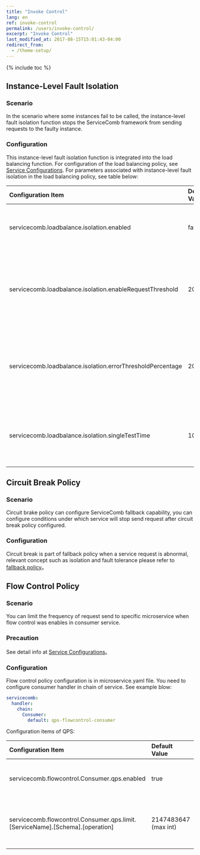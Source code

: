 ```yaml
---
title: "Invoke Control"
lang: en
ref: invoke-control
permalink: /users/invoke-control/
excerpt: "Invoke Control"
last_modified_at: 2017-08-15T15:01:43-04:00
redirect_from:
  - /theme-setup/
---
```


{% include toc %}
## Instance-Level Fault Isolation

### Scenario

In the scenario where some instances fail to be called, the instance-level fault isolation function stops the ServiceComb framework from sending requests to the faulty instance.

### Configuration

This instance-level fault isolation function is integrated into the load balancing function. For configuration of the load balancing policy, see  [Service Configurations](/users/service-configurations/#负载均衡策略). For parameters associated with instance-level fault isolation in the load balancing policy, see table below:

| Configuration Item                       | Default Value | Value Range        | Mandatory | Description                              | Remark |
| :--------------------------------------- | :------------ | :----------------- | :-------- | :--------------------------------------- | :----- |
| servicecomb.loadbalance.isolation.enabled        | false         | Boolean            | No        | Specifies whether to enable faulty instance isolation. | -      |
| servicecomb.loadbalance.isolation.enableRequestThreshold | 20            | Integer            | No        | Specifies the threshold number of instance calls. If this value is reached, isolation is enabled. | -      |
| servicecomb.loadbalance.isolation.errorThresholdPercentage | 20            | Integer, \(0,100\] | No        | Specifies the error percentage. Instance fault isolation is enabled when the set value is reached. | -      |
| servicecomb.loadbalance.isolation.singleTestTime | 10000         | Integer            | No        | Specifies the duration of a faulty instance test on a single node. |        |

## Circuit Break Policy
### Scenario

Circuit brake policy can configure ServiceComb fallback capability, you can configure conditions under which service will stop send request after circuit break policy configured.

### Configuration

Circuit break is part of fallback policy when a service request is abnormal, relevant concept such as isolation and fault tolerance please refer to [fallback policy](/users/service-configurations/#降级策略)。

## Flow Control Policy
### Scenario

You can limit the frequency of request send to specific microservice when flow control was enables in consumer service. 

### Precaution

See detail info at [Service Configurations](/users/service-configurations/#限流策略)。

### Configuration

Flow control policy configuration is in microservice.yaml file. You need to configure consumer handler in chain of service. See example blow:

```yaml
servicecomb:
  handler:
    chain:
      Consumer:
        default: qps-flowcontrol-consumer
```

Configuration items of QPS:

| Configuration Item                       | Default Value         | Value Range             | Mandatory | Description                              | Remark                                   |
| :--------------------------------------- | :-------------------- | :---------------------- | :-------- | :--------------------------------------- | :--------------------------------------- |
| servicecomb.flowcontrol.Consumer.qps.enabled     | true                  | Boolean                 | No        | Specifies whether consumers flowcontrol enables. | -                                        |
| servicecomb.flowcontrol.Consumer.qps.limit.[ServiceName].[Schema].[operation] | 2147483647  (max int) | (0,2147483647], Integer | No        | Specifies number of requests per second. | Support three level configurations: microservice、schema、operation. |

